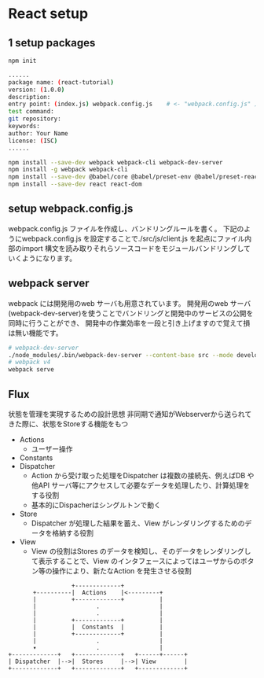# React setup

## 1 setup packages
```bash
npm init

......
package name: (react-tutorial) 
version: (1.0.0) 
description: 
entry point: (index.js) webpack.config.js    # <- "webpack.config.js" 入力(先にwebpack.config.js 作っておけばデフォルトで選択される)
test command: 
git repository: 
keywords: 
author: Your Name
license: (ISC) 
......

npm install --save-dev webpack webpack-cli webpack-dev-server
npm install -g webpack webpack-cli
npm install --save-dev @babel/core @babel/preset-env @babel/preset-react babel-loader
npm install --save-dev react react-dom
```

## setup webpack.config.js
webpack.config.js ファイルを作成し、バンドリングルールを書く。
下記のようにwebpack.config.js を設定することで./src/js/client.js を起点にファイル内部のimport 構文を読み取りそれらソースコードをモジュールバンドリングしていくようになります。

## webpack server
webpack には開発用のweb サーバも用意されています。
開発用のweb サーバ(webpack-dev-server)を使うことでバンドリングと開発中のサービスの公開を同時に行うことができ、
開発中の作業効率を一段と引き上げますので覚えて損は無い機能です。

```bash
# webpack-dev-server
./node_modules/.bin/webpack-dev-server --content-base src --mode development
# webpack v4
webpack serve
```

## Flux

状態を管理を実現するための設計思想
非同期で通知がWebserverから送られてきた際に、状態をStoreする機能をもつ

- Actions
  - ユーザー操作
- Constants
- Dispatcher
  - Action から受け取った処理をDispatcher は複数の接続先、例えばDB や他API サーバ等にアクセスして必要なデータを処理したり、計算処理をする役割
  - 基本的にDispacherはシングルトンで動く
- Store
  - Dispatcher が処理した結果を蓄え、View がレンダリングするためのデータを格納する役割
- View
  - View の役割はStores のデータを検知し、そのデータをレンダリングして表示することで、View のインタフェースによってはユーザからのボタン等の操作により、新たなAction を発生させる役割


```
                  +-------------+
       +----------|  Actions    |<---------+
       |          +-------------+          |
       |                 .                 |
       |                 .                 |
       |          +-------------+          |
       |          |  Constants  |          |
       |          +-------------+          |
       |                 .                 |
       ▾                 .                 |
+-------------+   +-------------+   +------+------+
| Dispatcher  |-->|  Stores     |-->| View        |
+-------------+   +-------------+   +-------------+

```

